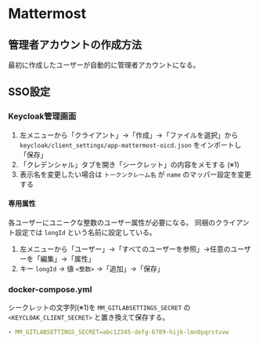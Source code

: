 # Mattermost

## 管理者アカウントの作成方法

最初に作成したユーザーが自動的に管理者アカウントになる。

## SSO設定

### Keycloak管理画面

1. 左メニューから「クライアント」→「作成」→「ファイルを選択」から `keycloak/client_settings/app-mattermost-oicd.json` をインポートし「保存」
2. 「クレデンシャル」タブを開き「シークレット」の内容をメモする (※1)
3. 表示名を変更したい場合は `トークンクレーム名` が `name` のマッパー設定を変更する

#### 専用属性

各ユーザーにユニークな整数のユーザー属性が必要になる。
同梱のクライアント設定では `longId` という名前に設定している。

1. 左メニューから「ユーザー」→「すべてのユーザーを参照」→任意のユーザーを「編集」→「属性」
2. キー `longId` → 値 `<整数>` →「追加」→「保存」

### docker-compose.yml

シークレットの文字列(※1)を `MM_GITLABSETTINGS_SECRET` の `<KEYCLOAK_CLIENT_SECRET>` と置き換えて保存する。

```yaml
- MM_GITLABSETTINGS_SECRET=abc12345-defg-6789-hijk-lmn0pqrstuvw
```

